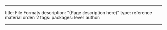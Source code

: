 ---

title: File Formats
description: "(Page description here)"
type: reference material
order: 2
tags: 
packages: 
level: 
author: 

---